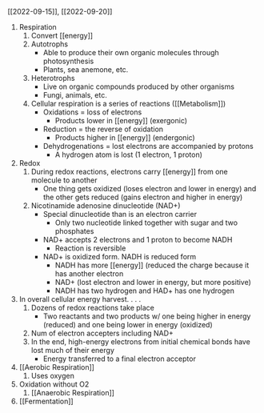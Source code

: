 [[2022-09-15]], [[2022-09-20]]

1. Respiration
	1. Convert [[energy]]
	2. Autotrophs
		- Able to produce their own organic molecules through photosynthesis
		- Plants, sea anemone, etc.
	3. Heterotrophs
		- Live on organic compounds produced by other organisms
		- Fungi, animals, etc.
	5. Cellular respiration is a series of reactions ([[Metabolism]])
		- Oxidations = loss of electrons
			- Products lower in [[energy]] (exergonic)
		- Reduction = the reverse of oxidation
			- Products higher in [[energy]] (endergonic)
		- Dehydrogenations = lost electrons are accompanied by protons
			- A hydrogen atom is lost (1 electron, 1 proton)
2. Redox
	1. During redox reactions, electrons carry [[energy]] from one molecule to another
		- One thing gets oxidized (loses electron and lower in energy) and the other gets reduced (gains electron and higher in energy)
	2. Nicotinamide adenosine dinucleotide (NAD+)
		- Special dinucleotide than is an electron carrier
			- Only two nucleotide linked together with sugar and two phosphates
		- NAD+ accepts 2 electrons and 1 proton to become NADH
			- Reaction is reversible
		- NAD+ is oxidized form. NADH is reduced form
			- NADH has more [[energy]] (reduced the charge because it has another electron
			- NAD+ (lost electron and lower in energy, but more positive)
			- NADH has two hydrogen and HAD+ has one hydrogen
3. In overall cellular energy harvest. . . .
	1. Dozens of redox reactions take place
		- Two reactants and two products w/ one being higher in energy (reduced) and one being lower in energy (oxidized)
	2. Num of electron accepters including NAD+
	3. In the end, high-energy electrons from initial chemical bonds have lost much of their energy
		- Energy transferred to a final electron acceptor
4. [[Aerobic Respiration]]		
	1. Uses oxygen
5. Oxidation without O2
	1. [[Anaerobic Respiration]]
6. [[Fermentation]]